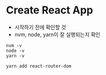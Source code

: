 # Create React App

- 시작하기 전에 확인할 것
- nvm, node, yarn이 잘 실행되는지 확인

```
nvm -v
node -v
yarn -v
```

```
yarn add react-router-dom
```
